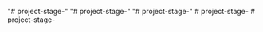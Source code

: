 "# project-stage-" 
"# project-stage-" 
"# project-stage-" 
#   p r o j e c t - s t a g e -  
 #   p r o j e c t - s t a g e -  
 